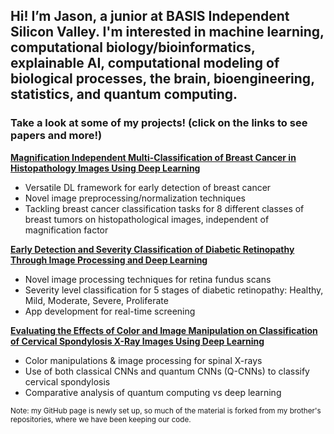 ## Hi! I’m Jason, a junior at BASIS Independent Silicon Valley. I'm interested in machine learning, computational biology/bioinformatics, explainable AI, computational modeling of biological processes, the brain, bioengineering, statistics, and quantum computing.

### Take a look at some of my projects! (click on the links to see papers and more!)  
  
**[Magnification Independent Multi-Classification of Breast Cancer in Histopathology Images Using Deep Learning](https://github.com/jnnishio/Breast-Cancer)**
  
- Versatile DL framework for early detection of breast cancer 
- Novel image preprocessing/normalization techniques
- Tackling breast cancer classification tasks for 8 different classes of breast tumors on histopathological images, independent of magnification factor

**[Early Detection and Severity Classification of Diabetic Retinopathy Through Image Processing and Deep Learning](https://github.com/jnnishio/Diabetic-Retinopathy)**

- Novel image processing techniques for retina fundus scans
- Severity level classification for 5 stages of diabetic retinopathy: Healthy, Mild, Moderate, Severe, Proliferate
- App development for real-time screening


**[Evaluating the Effects of Color and Image Manipulation on Classification of Cervical Spondylosis X-Ray Images Using Deep Learning](https://github.com/jnnishio/Cervical-Spondylosis)**
- Color manipulations & image processing for spinal X-rays
- Use of both classical CNNs and quantum CNNs (Q-CNNs) to classify cervical spondylosis
- Comparative analysis of quantum computing vs deep learning  

<sub>Note: my GitHub page is newly set up, so much of the material is forked from my brother's repositories, where we have been keeping our code.</sub>  
